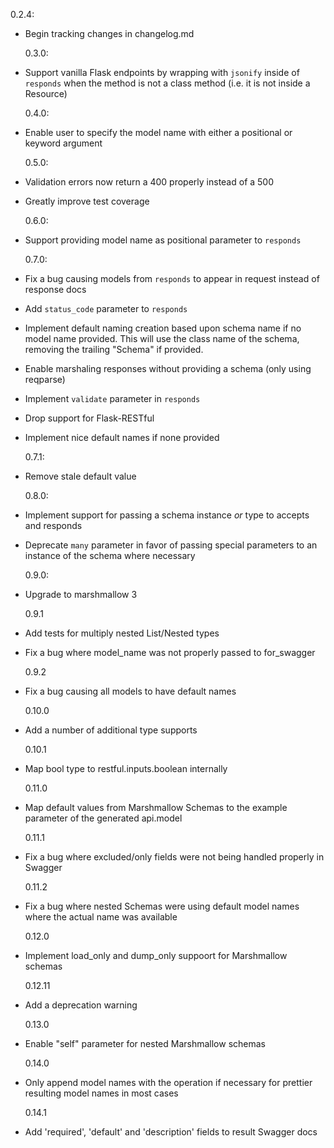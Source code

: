 0.2.4:

- Begin tracking changes in changelog.md

  0.3.0:

- Support vanilla Flask endpoints by wrapping with `jsonify` inside of `responds` when the method is not a class method (i.e. it is not inside a Resource)

  0.4.0:

- Enable user to specify the model name with either a positional or keyword argument

  0.5.0:

- Validation errors now return a 400 properly instead of a 500
- Greatly improve test coverage

  0.6.0:

- Support providing model name as positional parameter to `responds`

  0.7.0:

- Fix a bug causing models from `responds` to appear in request instead of response docs
- Add `status_code` parameter to `responds`
- Implement default naming creation based upon schema name if no model name provided. This will use the class name of the schema, removing the trailing "Schema" if provided.
- Enable marshaling responses without providing a schema (only using reqparse)
- Implement `validate` parameter in `responds`
- Drop support for Flask-RESTful
- Implement nice default names if none provided

  0.7.1:

- Remove stale default value

  0.8.0:

- Implement support for passing a schema instance _or_ type to accepts and responds
- Deprecate `many` parameter in favor of passing special parameters to an instance of the schema where necessary

  0.9.0:

- Upgrade to marshmallow 3

  0.9.1

- Add tests for multiply nested List/Nested types
- Fix a bug where model_name was not properly passed to for_swagger

  0.9.2

- Fix a bug causing all models to have default names

  0.10.0

- Add a number of additional type supports

  0.10.1

- Map bool type to restful.inputs.boolean internally

  0.11.0

- Map default values from Marshmallow Schemas to the example parameter of the generated api.model

  0.11.1

- Fix a bug where excluded/only fields were not being handled properly in Swagger

  0.11.2

- Fix a bug where nested Schemas were using default model names where the actual name was available

  0.12.0

- Implement load_only and dump_only suppoort for Marshmallow schemas

  0.12.11

- Add a deprecation warning

  0.13.0

- Enable "self" parameter for nested Marshmallow schemas 

  0.14.0

- Only append model names with the operation if necessary for prettier resulting model names in most cases

  0.14.1

- Add 'required', 'default' and 'description' fields to result Swagger docs
